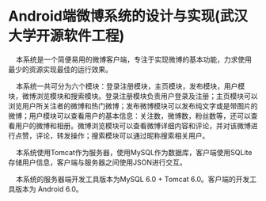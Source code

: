 # Android端微博系统的设计与实现(武汉大学开源软件工程)
<p>&nbsp;&nbsp;&nbsp;&nbsp;本系统是一个简便易用的微博客户端，专注于实现微博的基本功能，力求使用最少的资源实现最佳的运行效果。<p/>
<p>&nbsp;&nbsp;&nbsp;&nbsp;本系统一共可分为六个模块：登录注册模块，主页模块，发布模块，用户模块，微博浏览模块和搜索模块。登录注册模块负责用户登录及注册；主页模块可以浏览用户所关注者的微博和热门微博；发布微博模块可以发布纯文字或是带图片的微博；用户模块可以查看用户的基本信息：关注数，微博数，粉丝数等，还可以查看用户的微博和相册。微博浏览模块可以查看微博详细内容和评论，并对该微博进行点赞，评论，转发操作；搜索模块可以通过昵称搜索相关用户。<p/>
<p>&nbsp;&nbsp;&nbsp;&nbsp;本系统使用Tomcat作为服务器，使用MySQL作为数据库，客户端使用SQLite存储用户信息，客户端与服务器之间使用JSON进行交互。</p>
<p>&nbsp;&nbsp;&nbsp;&nbsp;本系统的服务器端开发工具版本为MySQL 6.0 + Tomcat 6.0。客户端的开发工具版本为 Android 6.0。<p/>
